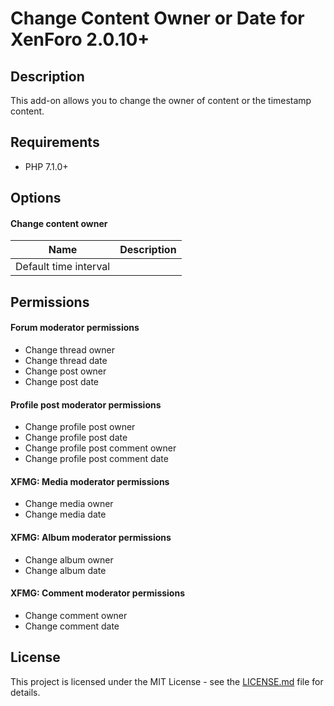 Change Content Owner or Date for XenForo 2.0.10+
================================================

Description
-----------

This add-on allows you to change the owner of content or the timestamp content.

Requirements
------------

- PHP 7.1.0+

Options
-------

#### Change content owner

| Name | Description |
|---|---|
| Default time interval |  |

Permissions
-----------

#### Forum moderator permissions

- Change thread owner
- Change thread date
- Change post owner
- Change post date

#### Profile post moderator permissions

- Change profile post owner
- Change profile post date
- Change profile post comment owner
- Change profile post comment date

#### XFMG: Media moderator permissions

- Change media owner
- Change media date

#### XFMG: Album moderator permissions

- Change album owner
- Change album date

#### XFMG: Comment moderator permissions

- Change comment owner
- Change comment date

License
-------

This project is licensed under the MIT License - see the [LICENSE.md](https://github.com/ticktackk/ChangeContentOwnerForXF2/blob/master/LICENSE.md) file for details.